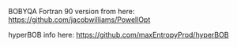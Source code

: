 BOBYQA Fortran 90 version from here:
https://github.com/jacobwilliams/PowellOpt

hyperBOB info here:
https://github.com/maxEntropyProd/hyperBOB
